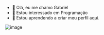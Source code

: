 - 👋 Olá, eu me chamo Gabriel
- 👀 Estou interessado em Programação
- 🌱 Estou aprendendo a criar meu perfil aqui.


 ![image](https://user-images.githubusercontent.com/106247183/172606812-e19b584b-f2d3-4453-85aa-bafb526c54dc.png)

